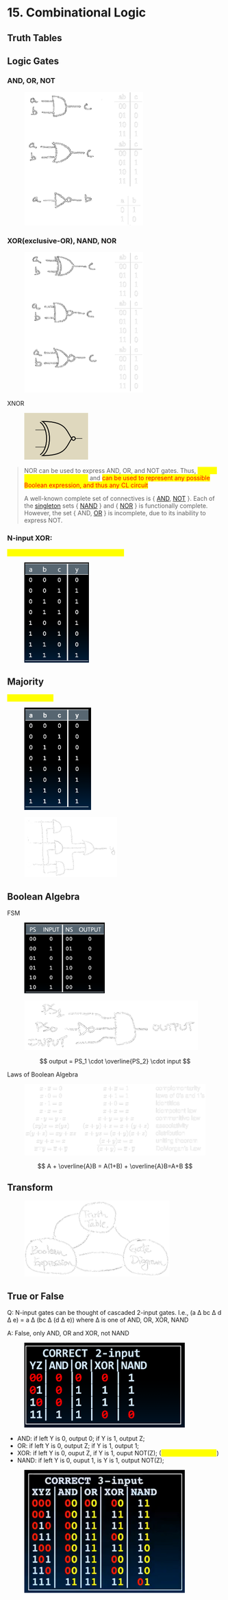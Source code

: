 # 15. Combinational Logic



## Truth Tables

## Logic Gates

### AND, OR, NOT

<figure><img src=".gitbook/assets/image (8) (1) (1) (1).png" alt="" width="278"><figcaption></figcaption></figure>

### XOR(exclusive-OR), NAND, NOR

<figure><img src=".gitbook/assets/image (9) (1) (1).png" alt="" width="278"><figcaption></figcaption></figure>

XNOR

<figure><img src=".gitbook/assets/image (2) (1) (1) (1).png" alt="" width="149"><figcaption></figcaption></figure>

> NOR can be used to express AND, OR, and NOT gates. Thus, <mark style="color:yellow;">NOR is ’functionally complete’</mark> and <mark style="color:red;">can be used to represent any possible Boolean expression, and thus any CL circuit</mark>
>
> A well-known complete set of connectives is { [AND](https://en.wikipedia.org/wiki/Logical_conjunction), [NOT](https://en.wikipedia.org/wiki/Negation) }. Each of the [singleton](https://en.wikipedia.org/wiki/Singleton_\(mathematics\)) sets { [NAND](https://en.wikipedia.org/wiki/Sheffer_stroke) } and { [NOR](https://en.wikipedia.org/wiki/Logical_NOR) } is functionally complete. However, the set { AND, [OR](https://en.wikipedia.org/wiki/Logical_disjunction) } is incomplete, due to its inability to express NOT.

### **N-input XOR:**&#x20;

<mark style="color:yellow;">XOR is a 1 if the number of 1s input is odd</mark>

<figure><img src=".gitbook/assets/image (10) (1) (1).png" alt="" width="151"><figcaption></figcaption></figure>

## Majority

<mark style="color:yellow;">y = bc + ac + ab</mark>

<figure><img src=".gitbook/assets/image (131).png" alt="" width="156"><figcaption></figcaption></figure>

<figure><img src=".gitbook/assets/image (136).png" alt="" width="217"><figcaption></figcaption></figure>

## Boolean Algebra

FSM

<figure><img src=".gitbook/assets/image (11) (1) (1).png" alt="" width="188"><figcaption></figcaption></figure>

<figure><img src=".gitbook/assets/image (14) (1).png" alt=""><figcaption></figcaption></figure>

$$
output = PS_1 \cdot \overline{PS_2} \cdot input
$$

Laws of Boolean Algebra

<figure><img src=".gitbook/assets/image (15) (1).png" alt=""><figcaption></figcaption></figure>

$$
A + \overline{A}B = A(1+B) + \overline{A}B=A+B
$$

## Transform

<figure><img src=".gitbook/assets/image (16) (1).png" alt="" width="339"><figcaption></figcaption></figure>

## True or False

Q: N-input gates can be thought of cascaded 2-input gates. I.e., (a ∆ bc ∆ d ∆ e) = a ∆ (bc ∆ (d ∆ e)) where ∆ is one of AND, OR, XOR, NAND

A: False, only AND, OR and XOR, not NAND

<figure><img src=".gitbook/assets/image (99).png" alt="" width="375"><figcaption></figcaption></figure>

* AND: if left Y is 0, output 0; if Y is 1, output Z;
* OR: if left Y is 0, output Z; if Y is 1, output 1;
* XOR: if left Y is 0, ouput Z, if Y is 1, ouput NOT(Z); (<mark style="color:yellow;">Conditional Inverter</mark>)
* NAND: if left Y is 0, ouput 1, is Y is 1, output NOT(Z);

<figure><img src=".gitbook/assets/image (100).png" alt="" width="375"><figcaption></figcaption></figure>
